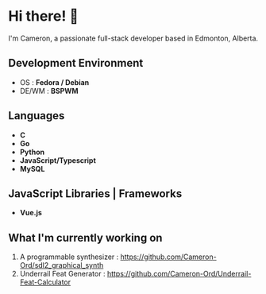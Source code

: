 # Hi there! 👋
I'm Cameron, a passionate full-stack developer based in Edmonton, Alberta.

## Development Environment
- OS : **Fedora / Debian**
- DE/WM : **BSPWM**


## Languages
- **C**
- **Go**
- **Python**
- **JavaScript/Typescript**
- **MySQL**

## JavaScript Libraries | Frameworks
- **Vue.js**

## What I'm currently working on
1. A programmable synthesizer : https://github.com/Cameron-Ord/sdl2_graphical_synth
2. Underrail Feat Generator : https://github.com/Cameron-Ord/Underrail-Feat-Calculator
